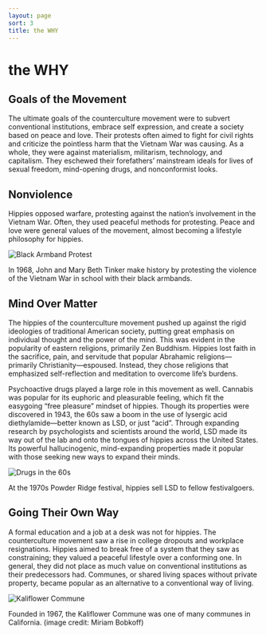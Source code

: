 ```yaml
---
layout: page
sort: 3
title: the WHY
---
```


# the **WHY**

## Goals of the Movement

The ultimate goals of the counterculture movement were to subvert conventional institutions, embrace self expression, and create a society based on peace and love. Their protests often aimed to fight for civil rights and criticize the pointless harm that the Vietnam War was causing. As a whole, they were against materialism, militarism, technology, and capitalism. They eschewed their forefathers’ mainstream ideals for lives of sexual freedom, mind-opening drugs, and nonconformist looks.

## Nonviolence

Hippies opposed warfare, protesting against the nation’s involvement in the Vietnam War. Often, they used peaceful methods for protesting. Peace and love were general values of the movement, almost becoming a lifestyle philosophy for hippies.

![Black Armband Protest](https://api.time.com/wp-content/uploads/2018/02/gettyimages-515103084.jpg?w=800&quality=85)

<p class="description"> In 1968, John and Mary Beth Tinker make history by protesting the violence of the Vietnam War in school with their black armbands. </p>

## Mind Over Matter

The hippies of the counterculture movement pushed up against the rigid ideologies of traditional American society, putting great emphasis on individual thought and the power of the mind. This was evident in the popularity of eastern religions, primarily Zen Buddhism. Hippies lost faith in the sacrifice, pain, and servitude that popular Abrahamic religions—primarily Christianity—espoused. Instead, they chose religions that emphasized self-reflection and meditation to overcome life’s burdens.

Psychoactive drugs played a large role in this movement as well. Cannabis was popular for its euphoric and pleasurable feeling, which fit the easygoing “free pleasure” mindset of hippies. Though its properties were discovered in 1943, the 60s saw a boom in the use of lysergic acid diethylamide—better known as LSD, or just “acid”. Through expanding research by psychologists and scientists around the world, LSD made its way out of the lab and onto the tongues of hippies across the United States. Its powerful hallucinogenic, mind-expanding properties made it popular with those seeking new ways to expand their minds.

![Drugs in the 60s](https://i.redd.it/4zfqruwztmg31.jpg)

<p class="description">At the 1970s Powder Ridge festival, hippies sell LSD to fellow festivalgoers.</p>

## Going Their Own Way

A formal education and a job at a desk was not for hippies. The counterculture movement saw a rise in college dropouts and workplace resignations. Hippies aimed to break free of a system that they saw as constraining; they valued a peaceful lifestyle over a conforming one. In general, they did not place as much value on conventional institutions as their predecessors had. Communes, or shared living spaces without private property, became popular as an alternative to a conventional way of living.

![Kaliflower Commune](https://upload.wikimedia.org/wikipedia/commons/5/5f/Sutter_Street_Commune.jpg)

<p class="description">Founded in 1967, the Kaliflower Commune was one of many communes in California. (image credit: Miriam Bobkoff)</p>
